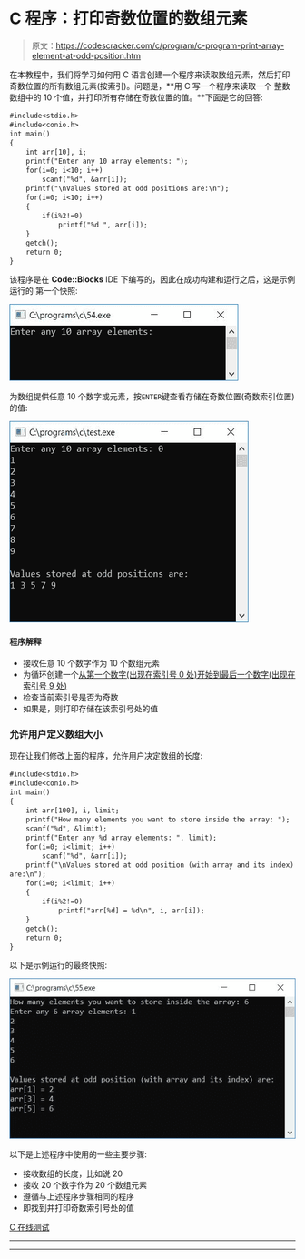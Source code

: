 # C 程序：打印奇数位置的数组元素

> 原文：<https://codescracker.com/c/program/c-program-print-array-element-at-odd-position.htm>

在本教程中，我们将学习如何用 C 语言创建一个程序来读取数组元素，然后打印奇数位置的所有数组元素(按索引)。问题是，**用 C 写一个程序来读取一个 整数数组中的 10 个值，并打印所有存储在奇数位置的值。**下面是它的回答:

```
#include<stdio.h>
#include<conio.h>
int main()
{
    int arr[10], i;
    printf("Enter any 10 array elements: ");
    for(i=0; i<10; i++)
        scanf("%d", &arr[i]);
    printf("\nValues stored at odd positions are:\n");
    for(i=0; i<10; i++)
    {
        if(i%2!=0)
            printf("%d ", arr[i]);
    }
    getch();
    return 0;
}
```

该程序是在 **Code::Blocks** IDE 下编写的，因此在成功构建和运行之后，这是示例运行的 第一个快照:

![c print value at odd position](img/52ea2a77342b63bd0d1a6e055730009b.png)

为数组提供任意 10 个数字或元素，按`ENTER`键查看存储在奇数位置(奇数索引位置)的值:

![print value at odd position](img/aa6370680cebbab1c0a16d19a44dffe6.png)

#### 程序解释

*   接收任意 10 个数字作为 10 个数组元素
*   为循环创建一个[从第一个数字(出现在索引号 0 处)开始到最后一个数字(出现在索引号 9 处)](/c/c-for-loop.htm)
*   检查当前索引号是否为奇数
*   如果是，则打印存储在该索引号处的值

### 允许用户定义数组大小

现在让我们修改上面的程序，允许用户决定数组的长度:

```
#include<stdio.h>
#include<conio.h>
int main()
{
    int arr[100], i, limit;
    printf("How many elements you want to store inside the array: ");
    scanf("%d", &limit);
    printf("Enter any %d array elements: ", limit);
    for(i=0; i<limit; i++)
        scanf("%d", &arr[i]);
    printf("\nValues stored at odd position (with array and its index) are:\n");
    for(i=0; i<limit; i++)
    {
        if(i%2!=0)
            printf("arr[%d] = %d\n", i, arr[i]);
    }
    getch();
    return 0;
}
```

以下是示例运行的最终快照:

![print value stored at odd position c](img/1f3dc515f6e7944a7cd6c2ab9b7c9323.png)

以下是上述程序中使用的一些主要步骤:

*   接收数组的长度，比如说 20
*   接收 20 个数字作为 20 个数组元素
*   遵循与上述程序步骤相同的程序
*   即找到并打印奇数索引号处的值

[C 在线测试](/exam/showtest.php?subid=2)

* * *

* * *
